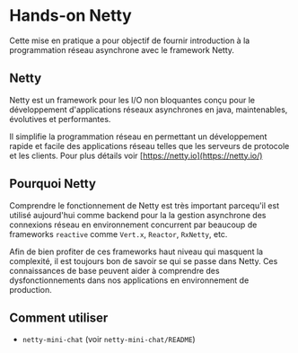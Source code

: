 # Hands-on Netty

Cette mise en pratique a pour objectif de fournir introduction à la programmation réseau asynchrone 
avec le framework Netty.


## Netty

Netty est un framework pour les I/O non bloquantes conçu pour le développement d'applications réseaux 
asynchrones en java, maintenables, évolutives et performantes.

Il simplifie la programmation réseau en permettant un développement rapide et facile des applications réseau telles que
les serveurs de protocole et les clients. Pour plus détails voir [https://netty.io](https://netty.io/)


## Pourquoi Netty 

Comprendre le fonctionnement de Netty est très important parcequ'il est utilisé aujourd'hui comme backend pour la
la gestion asynchrone des connexions réseau en environnement concurrent par beaucoup de frameworks `reactive` comme 
`Vert.x`, `Reactor`, `RxNetty`, etc.

Afin de bien profiter de ces frameworks haut niveau qui masquent la complexité, il est toujours bon de savoir se qui
se passe dans Netty. Ces connaissances de base peuvent aider à comprendre des dysfonctionnements dans nos applications 
en environnement de production. 

 
## Comment utiliser

   * `netty-mini-chat`  (voir `netty-mini-chat/README`)
